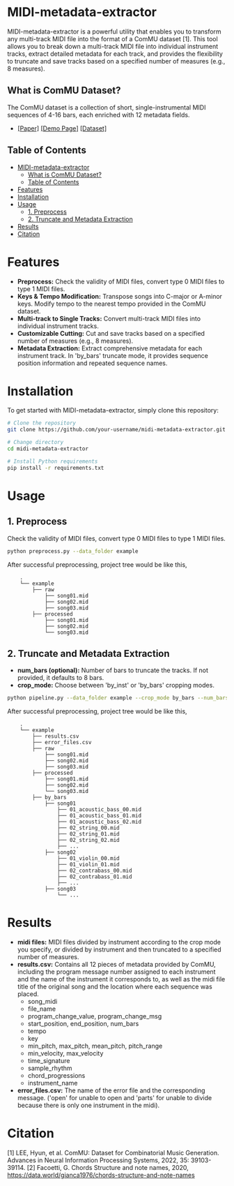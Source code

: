 # MIDI-metadata-extractor

MIDI-metadata-extractor is a powerful utility that enables you to transform any multi-track MIDI file into the format of a ComMU dataset [1]. 
This tool allows you to break down a multi-track MIDI file into individual instrument tracks, extract detailed metadata for each track, and provides the flexibility to truncate and save tracks based on a specified number of measures (e.g., 8 measures).

## What is ComMU Dataset?

The ComMU dataset is a collection of short, single-instrumental MIDI sequences of 4-16 bars, each enriched with 12 metadata fields.

- [[Paper]](https://arxiv.org/pdf/2211.09385.pdf) [[Demo Page]](https://pozalabs.github.io/ComMU/) [[Dataset]](https://github.com/POZAlabs/ComMU-code/tree/master/dataset)

## Table of Contents

- [MIDI-metadata-extractor](#midi-metadata-extractor)
  - [What is ComMU Dataset?](#what-is-commu-dataset)
  - [Table of Contents](#table-of-contents)
- [Features](#features)
- [Installation](#installation)
- [Usage](#usage)
  - [1. Preprocess](#1-preprocess)
  - [2. Truncate and Metadata Extraction](#2-truncate-and-metadata-extraction)
- [Results](#results)
- [Citation](#citation)

# Features

- **Preprocess:** Check the validity of MIDI files, convert type 0 MIDI files to type 1 MIDI files.
- **Keys & Tempo Modification:** Transpose songs into C-major or A-minor keys. Modify tempo to the nearest tempo provided in the ComMU dataset.
- **Multi-track to Single Tracks:** Convert multi-track MIDI files into individual instrument tracks.
- **Customizable Cutting:** Cut and save tracks based on a specified number of measures (e.g., 8 measures).
- **Metadata Extraction:** Extract comprehensive metadata for each instrument track. In 'by_bars' truncate mode, it provides sequence position information and repeated sequence names.

# Installation

To get started with MIDI-metadata-extractor, simply clone this repository:

```bash
# Clone the repository
git clone https://github.com/your-username/midi-metadata-extractor.git

# Change directory
cd midi-metadata-extractor

# Install Python requirements
pip install -r requirements.txt
```

# Usage

## 1. Preprocess

Check the validity of MIDI files, convert type 0 MIDI files to type 1 MIDI files.

```bash
python preprocess.py --data_folder example
```

After successful preprocessing, project tree would be like this, 

```
    .
    └── example
        ├── raw
            ├── song01.mid
            ├── song02.mid
            ├── song03.mid
        ├── processed
            ├── song01.mid
            ├── song02.mid
            └── song03.mid
```

## 2. Truncate and Metadata Extraction

- **num_bars (optional):** Number of bars to truncate the tracks. If not provided, it defaults to 8 bars.
- **crop_mode:** Choose between 'by_inst' or 'by_bars' cropping modes.

```bash
python pipeline.py --data_folder example --crop_mode by_bars --num_bars 8 
```

After successful preprocessing, project tree would be like this, 

```
    .
    └── example
        ├── results.csv
        ├── error_files.csv
        ├── raw
            ├── song01.mid
            ├── song02.mid
            ├── song03.mid
        ├── processed
            ├── song01.mid
            ├── song02.mid
            └── song03.mid
        ├── by_bars
            ├── song01
                ├── 01_acoustic_bass_00.mid
                ├── 01_acoustic_bass_01.mid
                ├── 01_acoustic_bass_02.mid
                ├── 02_string_00.mid
                ├── 02_string_01.mid
                ├── 02_string_02.mid
                ├── ...
            ├── song02
                ├── 01_violin_00.mid
                ├── 01_violin_01.mid
                ├── 02_contrabass_00.mid
                ├── 02_contrabass_01.mid
                ├── ...
            ├── song03
                └── ...
```
# Results
- **midi files:** MIDI files divided by instrument according to the crop mode you specify, or divided by instrument and then truncated to a specified number of measures.
- **results.csv:** Contains all 12 pieces of metadata provided by ComMU, including the program message number assigned to each instrument and the name of the instrument it corresponds to, as well as the midi file title of the original song and the location where each sequence was placed.
  - song_midi
  - file_name
  - program_change_value, program_change_msg
  - start_position, end_position, num_bars
  - tempo
  - key
  - min_pitch, max_pitch, mean_pitch, pitch_range
  - min_velocity, max_velocity
  - time_signature
  - sample_rhythm
  - chord_progressions
  - instrument_name
- **error_files.csv:** The name of the error file and the corresponding message. ('open' for unable to open and 'parts' for unable to divide because there is only one instrument in the midi).

# Citation

[1] LEE, Hyun, et al. ComMU: Dataset for Combinatorial Music Generation. Advances in Neural Information Processing Systems, 2022, 35: 39103-39114.
[2] Facoetti, G. Chords Structure and note names, 2020, https://data.world/gianca1976/chords-structure-and-note-names